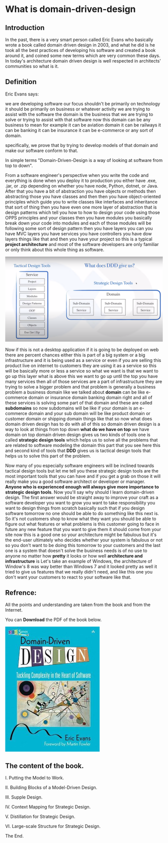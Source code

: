 # What is domain-driven-design
## Introduction
In the past, there is a very smart person called Eric Evans who basically wrote a book called domain driven design in 2003, and what he did is he took all the best practices of developing his software and created a book around it, and coined some new terms which are very common these days. In today's architecture domain driven design is well respected in architects' communities so what is it.

## Definition
Eric Evans says:

we are developing software our focus shouldn't be primarily on technology it should be primarily on business or whatever activity we are trying to assist with the software the domain is the business that we are trying to solve or trying to assist with that software now this domain can be any business to mean for example it can be aviation domain it can be railways it can be banking it can be insurance it can be e-commerce or any sort of domain.

specifically, we prove that by trying to develop models of that domain and make our software conform to that.

In simple terms "Domain-Driven-Design is a way of looking at software from top to down".

From a software engineer's perspective when you write the code and everything is done when you deploy it to production you either have .exe, .jar, or .zip depending on whether you have node, Python, dotnet, or Java. After that you have a bit of abstraction you have objects or methods then abstracting those you have classes and then then you have object-oriented principles which guide you to write classes like interfaces and inheritance that sort of thing then you have even one more layer of abstraction that is design patterns which tell you how to how to design your code using those OPPS principles and your classes then you have modules you basically break down your code into modules and each of those modules will be following some sort of design pattern then you have layers you can you have MVC layers you have services you have controllers you have dow layers things like that and then you have your project so this is a typical **project architecture** and most of the software developers are only familiar or only think about this whole thing as software.

![Tratical Design Tools image](Image.png)

Now if this is not a desktop application if it is going to be deployed on web there are percent chances either this is part of a big system or a big infrastructure and it is being used as a service or even if you are selling this product live on internet to customers they are using it as a service so this will be basically more or less a service so what we want is that we want to go up this layer what is above this we want to go up until the top you have many services then all of those services are a part of infrastructure they are trying to solve a bigger problem and that problem is generally a business problem a business domain like we talked about **domain** can be like e-commerce domain or insurance domain banking domain right and all of these services is solving some part of that domain and these are called **subdomains** so now subdomains will be like if your domain is an e-commerce domain and your sub domain will be like product domain or customer domain or shipping domain things like that so now what does domain driven design has to do with all of this so domain driven design is a way to look at things from top down **what do we have on top** we have domain on top domain driven design gives us two kinds of tools one is called **strategic design tools** which helps us to solve all the problems that are related to software modeling the domain this part that you see here this and second kind of tools that **DDD** gives us is tactical design tools that helps us to solve this part of the problem.

Now many of you especially software engineers will be inclined towards tactical design tools but let me tell you these strategic design tools are the most important tools that you can have and if you get a grab on those it will really make you a good software architect or developer or manager. **Anyone who is experienced enough will always give more importance to strategic design tools**.
Now you'll say why should I learn domain-driven design. The first answer would be straight away to improve your craft as a software developer you want to grow you want to take responsibility you want to design things from scratch basically such that if you design software tomorrow no one should be able to do something like this next is.
So it's not customers shop to know what they want you should be able to figure out what features or what problems is this customer going to face in future any new feature that you want to give them it should come from your site now this is a good one so your architecture might be fabulous but it's the end-user ultimately who decides whether your system is fabulous or not so you don't want to be doing this tomorrow to your customers and the last one is a system that doesn't solve the business needs is of no use to anyone no matter how **pretty** it looks or how well **architecture and infrastructure** is 
Let's take an example of Windows, the architecture of Window's 8 was way better than Windows 7 and it looked pretty as well it tried to give us features that we really didn't need, and like this one you don't want your customers to react to your software like that.


## Refrence:

All the points and understanding are taken from the book and from the Internet.

You can **Download** the PDF of the book below.

[![Tratical Design Tools image](Book-cover.jpg)](https://www.domainlanguage.com/wp-content/uploads/2016/05/DDD_Reference_2015-03.pdf)

## The content of the book.

I. Putting the Model to Work.

II. Building Blocks of a Model-Driven Design.

III. Supple Design.
 
IV. Context Mapping for Strategic Design.
 
V. Distillation for Strategic Design.

VI. Large-scale Structure for Strategic Design.



The End.